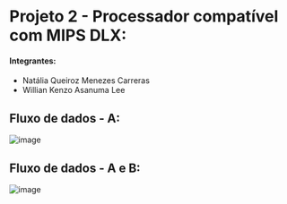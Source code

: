 # Projeto 2 - Processador compatível com MIPS DLX:
#### Integrantes:
  - Natália Queiroz Menezes Carreras
  - Willian Kenzo Asanuma Lee

## Fluxo de dados - A:
![image](https://github.com/nataliaqmc/DesComp/assets/62567966/a16041f9-7d2e-4097-925b-1cb452f9c625)

## Fluxo de dados - A e B:
![image](https://github.com/nataliaqmc/DesComp/assets/62567966/861a081e-97b2-411d-8ec7-72fe2c491789)
